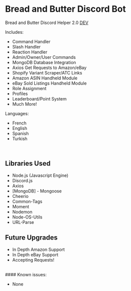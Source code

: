 # Bread and Butter Discord Bot

Bread and Butter Discord Helper 2.0
[DEV](https://github.com/princejamesss)

Includes:
- Command Handler
- Slash Handler
- Reaction Handler
- Admin/Owner/User Commands
- MongoDB Database Integration
- Axios Get Requests to Amazon/eBay
- Shopify Variant Scraper/ATC Links
- Amazon ASIN Handheld Module
- eBay Sold Listings Handheld Module
- Role Assignment
- Profiles
- Leaderboard/Point System
- Much More!

Languages:
- French
- English
- Spanish
- Turkish
<br>

## Libraries Used

- Node.js (Javascript Engine)
- Discord.js
- Axios
- [MongoDB] - Mongoose
- Cheerio
- Common-Tags
- Moment
- Nodemon
- Node-OS-Utils
- URL-Parse

## Future Upgrades

- In Depth Amazon Support
- In Depth eBay Support
- Accepting Requests!

<br>
#### Known issues:

- None
